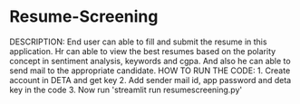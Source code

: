 # Resume-Screening

DESCRIPTION:
	End user can able to fill and submit the resume in this application. Hr can able to view the best resumes based on the polarity concept in sentiment analysis, keywords and cgpa. And also he can able to send mail to the appropriate candidate.
HOW TO RUN THE CODE:
	1. Create account in DETA and get key
	2. Add sender mail id, app password and deta key in the code
	3. Now run 'streamlit run resumescreening.py'
